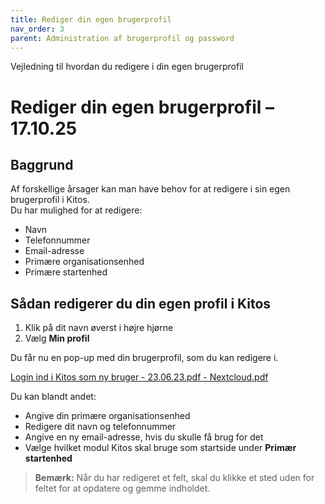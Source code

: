 ```yaml
---
title: Rediger din egen brugerprofil
nav_order: 3
parent: Administration af brugerprofil og password
---
```

Vejledning til hvordan du redigere i din egen brugerprofil

# Rediger din egen brugerprofil – 17.10.25

## Baggrund

Af forskellige årsager kan man have behov for at redigere i sin egen brugerprofil i Kitos.  
Du har mulighed for at redigere:

- Navn  
- Telefonnummer  
- Email-adresse  
- Primære organisationsenhed  
- Primære startenhed

## Sådan redigerer du din egen profil i Kitos

1. Klik på dit navn øverst i højre hjørne  
2. Vælg **Min profil**

Du får nu en pop-up med din brugerprofil, som du kan redigere i.

[Login ind i Kitos som ny bruger - 23.06.23.pdf - Nextcloud.pdf](https://github.com/user-attachments/files/22968327/Login.ind.i.Kitos.som.ny.bruger.-.23.06.23.pdf.-.Nextcloud.pdf)


Du kan blandt andet:

- Angive din primære organisationsenhed  
- Redigere dit navn og telefonnummer  
- Angive en ny email-adresse, hvis du skulle få brug for det  
- Vælge hvilket modul Kitos skal bruge som startside under **Primær startenhed**

> **Bemærk:** Når du har redigeret et felt, skal du klikke et sted uden for feltet for at opdatere og gemme indholdet.

